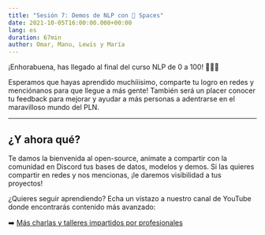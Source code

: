 ```yaml
---
title: "Sesión 7: Demos de NLP con 🤗 Spaces"
date: 2021-10-05T16:00:00.000+00:00
lang: es
duration: 67min
author: Omar, Manu, Lewis y María
---
```


<div>
    <CourseSummary
        description="En esta última sesión del curso, vamos a aprender a crear de una manera muy sencilla demos para nuestros modelos de NLP. Para ello vamos a utilizar la nueva herramienta del ecosistema de Hugging Face: Spaces."
        video="https://www.youtube.com/embed/wSI8shazYaA"
        name="Todo el equipo"
        twitter="https://twitter.com/somosnlp_"
        linkedin="https://www.linkedin.com/company/somosnlp"
        github="https://github.com/somosnlp"
    />
</div>

¡Enhorabuena, has llegado al final del curso NLP de 0 a 100! 👏👏👏

Esperamos que hayas aprendido muchíiisimo, comparte tu logro en redes y menciónanos para que llegue a más gente! También será un placer conocer tu feedback para mejorar y ayudar a más personas a adentrarse en el maravilloso mundo del PLN.

---

## ¿Y ahora qué?

Te damos la bienvenida al open-source, anímate a compartir con la comunidad en Discord tus bases de datos, modelos y demos. Si las quieres compartir en redes y nos mencionas, ¡le daremos visibilidad a tus proyectos!

¿Quieres seguir aprendiendo? Echa un vistazo a nuestro canal de YouTube donde encontrarás contenido más avanzado:

➡️ [Más charlas y talleres impartidos por profesionales](https://www.youtube.com/@somosnlp)
